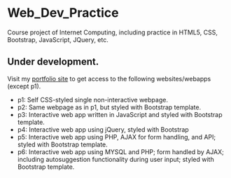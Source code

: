 # Web_Dev_Practice
Course project of Internet Computing, including practice in HTML5, CSS, Bootstrap, JavaScript, JQuery, etc.

## Under development.

Visit my [portfolio site](https://fanchenbao.github.io) to get access to the following websites/webapps (except p1).

* p1: Self CSS-styled single non-interactive webpage.
* p2: Same webpage as in p1, but styled with Bootstrap template.
* p3: Interactive web app written in JavaScript and styled with Bootstrap template.
* p4: Interactive web app using jQuery, styled with Bootstrap
* p5: Interactive web app using PHP, AJAX for form handling, and API; styled with Bootstrap template.
* p6: Interactive web app using MYSQL and PHP; form handled by AJAX; including autosuggestion functionality during user input; styled with Bootstrap template.
